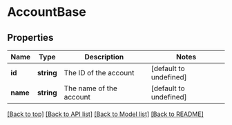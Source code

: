 # AccountBase

## Properties

|Name | Type | Description | Notes|
|------------ | ------------- | ------------- | -------------|
|**id** | **string** | The ID of the account | [default to undefined]|
|**name** | **string** | The name of the account | [default to undefined]|




[[Back to top]](#) [[Back to API list]](../../README.md#documentation-for-api-endpoints) [[Back to Model list]](../../README.md#documentation-for-models) [[Back to README]](../../README.md)
